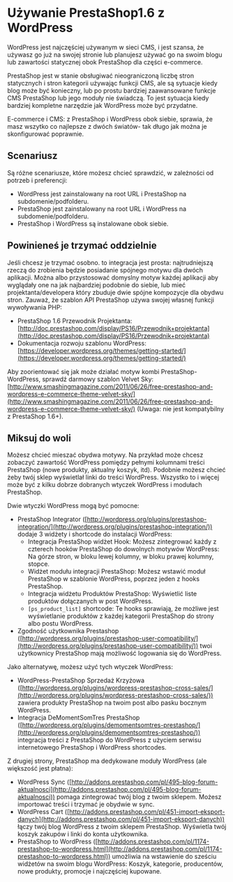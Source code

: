 # Używanie PrestaShop1.6 z WordPress

WordPress jest najczęściej używanym w sieci CMS, i jest szansa, że używasz go już na swojej stronie lub planujesz używać go na swoim blogu lub zawartości statycznej obok PrestaShop dla części e-commerce.

PrestaShop jest w stanie obsługiwać nieograniczoną liczbę stron statycznych i stron kategorii używając funkcji CMS, ale są sytuacje kiedy blog może być konieczny, lub po prostu bardziej zaawansowane funkcje CMS PrestaShop lub jego moduły nie świadczą. To jest sytuacja kiedy bardziej kompletne narzędzie jak WordPress może być przydatne.

E-commerce i CMS: z PrestaShop i WordPress obok siebie, sprawia, że masz wszytko co najlepsze z dwóch światów- tak długo jak można je skonfigurować poprawnie.

## Scenariusz <a href="#uzywanieprestashop1.6zwordpress-scenariusz" id="uzywanieprestashop1.6zwordpress-scenariusz"></a>

Są różne scenariusze, które możesz chcieć sprawdzić, w zależności od potrzeb i preferencji:

* WordPress jest zainstalowany na root URL i PrestaShop na subdomenie/podfolderu.
* PrestaShop jest zainstalowany na root URL i WordPress na subdomenie/podfolderu.
* PrestaShop i WordPress są instalowane obok siebie.

## Powinieneś je trzymać oddzielnie <a href="#uzywanieprestashop1.6zwordpress-powinienesjetrzymacoddzielnie" id="uzywanieprestashop1.6zwordpress-powinienesjetrzymacoddzielnie"></a>

Jeśli chcesz je trzymać osobno. to integracja jest prosta: najtrudniejszą rzeczą do zrobienia będzie posiadanie spójnego motywu dla dwóch aplikacji.  Można albo przystosować domyslny motyw każdej aplikacji aby wyglądały one na jak najbardziej podobnie do siebie, lub mieć projektanta/developera który zbuduje dwie spójne kompozycje dla obydwu stron. Zauważ, że szablon API PrestaShop używa swojej własnej funkcji wywoływania PHP:

* PrestaShop 1.6 Przewodnik Projektanta: [http://doc.prestashop.com/display/PS16/Przewodnik+projektanta](http://doc.prestashop.com/display/PS16/Przewodnik+projektanta)
* Dokumentacja rozwoju szablonu WordPress: [https://developer.wordpress.org/themes/getting-started/](https://developer.wordpress.org/themes/getting-started/)

Aby zoorientować się jak może działać motyw kombi PrestaShop-WordPress, sprawdź darmowy szablon Velvet Sky: [http://www.smashingmagazine.com/2011/06/26/free-prestashop-and-wordpress-e-commerce-theme-velvet-sky/](http://www.smashingmagazine.com/2011/06/26/free-prestashop-and-wordpress-e-commerce-theme-velvet-sky/) (Uwaga: nie jest kompatybilny z PrestaShop 1.6+).

## Miksuj do woli <a href="#uzywanieprestashop1.6zwordpress-miksujdowoli" id="uzywanieprestashop1.6zwordpress-miksujdowoli"></a>

Możesz chcieć mieszać obydwa motywy. Na przykład może chcesz zobaczyć zawartość WordPress pomiędzy pełnymi kolumnami treści PrestaShop (nowe produkty, aktualny koszyk, itd). Podobnie możesz chcieć żeby twój sklep wyświetlał linki do treści WordPress. Wszystko to i więcej może być z kilku  dobrze dobranych wtyczek WordPress i modułach PrestaShop.

Dwie wtyczki WordPress mogą być pomocne:

* PrestaShop Integrator ([http://wordpress.org/plugins/prestashop-integration/](http://wordpress.org/plugins/prestashop-integration/)) dodaje 3 widżety i shortcode do instalacji WordPress:
  * Integracja PrestaShop widżet Hook: Możesz zintegrować każdy z czterech hooków PrestaShop do dowolnych motywów WordPress: Na górze stron, w bloku lewej kolumny, w bloku prawej kolumny, stopce.
  * Widżet modułu integracji PrestaShop: Możesz wstawić moduł PrestaShop w szablonie WordPress, poprzez jeden z hooks PrestaShop.
  * Integracja widżetu Produktów PrestaShop: Wyświetlić liste produktów dołączanych w post WordPress.
  * `[ps_product_list]` shortcode: Te hooks sprawiają, że możliwe jest wyświetlanie produktów z każdej kategorii PrestaShop do strony albo postu WordPress.
* Zgodność użytkownika Prestashop ([http://wordpress.org/plugins/prestashop-user-compatibility/](http://wordpress.org/plugins/prestashop-user-compatibility/)) twoi użytkownicy PrestaShop mają możliwość logowania się do WordPress.

Jako alternatywę, możesz użyć tych wtyczek WordPress:

* WordPress-PrestaShop Sprzedaż Krzyżowa ([http://wordpress.org/plugins/wordpress-prestashop-cross-sales/](http://wordpress.org/plugins/wordpress-prestashop-cross-sales/)) zawiera produkty PrestaShop na twoim post albo pasku bocznym WordPress.
* Integracja DeMomentSomTres PrestaShop ([http://wordpress.org/plugins/demomentsomtres-prestashop/](http://wordpress.org/plugins/demomentsomtres-prestashop/)) integracja treści z PrestaShop do WordPress z użyciem serwisu internetowego PrestaShop i WordPress shortcodes.

Z drugiej strony, PrestaShop ma dedykowane moduły WordPress (ale większość jest płatna):

* WordPress Sync ([http://addons.prestashop.com/pl/495-blog-forum-aktualnosci](http://addons.prestashop.com/pl/495-blog-forum-aktualnosci)) pomaga zintegrować twój blog z twoim sklepem. Możesz importować treści i trzymać je obydwie w sync.
* WordPress Cart ([http://addons.prestashop.com/pl/451-import-eksport-danych](http://addons.prestashop.com/pl/451-import-eksport-danych)) łączy twój blog WordPress z twoim sklepem PrestaShop. Wyświetla twój koszyk zakupów i linki do konta użytkownika.
* PrestaShop to WordPress ([http://addons.prestashop.com/pl/1174-prestashop-to-wordpress.html](http://addons.prestashop.com/pl/1174-prestashop-to-wordpress.html)) umożliwia na wstawienie do sześciu widżetów na swoim blogu WordPress: Koszyk, kategorie, producentów, nowe produkty, promocje i najczęściej kupowane.
